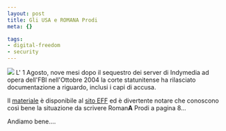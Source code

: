 ```yaml
--- 
layout: post
title: Gli USA e ROMANA Prodi
meta: {}

tags: 
- digital-freedom
- security
---
```

[<img src="/wp-content/thumb-20050803_romana.JPG">](/wp-content/20050803_romana.JPG)
L' 1 Agosto, nove mesi dopo il sequestro dei server di Indymedia ad opera dell'FBI nell'Ottobre 2004 la corte statunitense ha rilasciato documentazione a riguardo, inclusi i capi di accusa.  

Il [materiale](http://www.eff.org/Censorship/Indymedia/unsealed/01.pdf) è disponibile al [sito EFF](http://www.eff.org/Censorship/Indymedia/unsealed/01.pdf) ed è divertente notare che conoscono così bene la situazione da scrivere Roman**A** Prodi a pagina 8...  

Andiamo bene.... 
